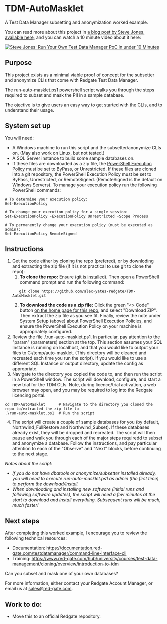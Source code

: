 # TDM-AutoMasklet
A Test Data Manager subsetting and anonymization worked example.

You can read more about this project in [a blog post by Steve Jones, available here](https://voiceofthedba.com/2024/07/10/up-and-running-quickly-with-test-data-manager/), and you can watch a 10 minute video about it here:

[![Steve Jones: Run Your Own Test Data Manager PoC in under 10 Minutes](https://img.youtube.com/vi/d-dlbVqU4R8/0.jpg)](https://www.youtube.com/watch?v=d-dlbVqU4R8)

## Purpose
This project exists as a minimal viable proof of concept for the subsetter and anonymize CLIs that come with Redgate Test Data Manager.

The run-auto-masklet.ps1 powershell script walks you through the steps required to subset and mask the PII in a sample database.

The ojective is to give users an easy way to get started with the CLIs, and to understand their usage.

## System set up
You will need:
- A Windows machine to run this script and the subsetter/anonymize CLIs on. (May also work on Linux, but not tested.)
- A SQL Server instance to build some sample databases on.
- If these files are downloaded as a zip file, the [PowerShell Execution Policy](https://learn.microsoft.com/en-us/powershell/module/microsoft.powershell.core/about/about_execution_policies?view=powershell-7.4) must be set to ByPass, or Unrestricted. If these files are cloned into a git repository, the PowerShell Execution Policy must be set to ByPass, Unrestricted, or RemoteSigned. (RemoteSigned is the default on Windows Servers). To manage your execution policy run the following PowerShell commands:

```
# To determine your execution policy:
Get-ExecutionPolicy

# To change your execution policy for a single session:
Set-ExecutionPolicy -ExecutionPolicy Unrestricted -Scope Process

# To permanently change your execution policy (must be executed as admin):
Set-ExecutionPolicy RemoteSigned
```

## Instructions
1. Get the code either by cloning the repo (prefered), or by downloding and extracting the zip file (if it is not practical to use git to clone the repo):
    1. **To clone the repo:** Ensure ([git is installed](https://git-scm.com/)). Then open a PowerShell command prompt and run the following command: 
    ```
       git clone https://github.com/alex-yates-redgate/TDM-AutoMasklet.git
    ```
    2. **To download the code as a zip file:** Click the green "<> Code" button [on the home page for this repo](https://github.com/alex-yates-redgate/TDM-AutoMasklet), and select "Download ZIP". Then extract the zip file as you see fit. Finally, review the note under System Setup (above) about PowerShell Execution Policies, and ensure the PowerShell Execution Policy on your machine is appropriately configured.
2. Review the file .\run-auto-masklet.ps1. In particular, pay attention to the "param" (parameters) section at the top. This section assumes your SQL Instance is running on localhost, and that you would like to output your files to C:/temp/auto-masklet. (This directory will be cleaned and recreated each time you run the script). If you would like to use a different SQL Instance or output directory, update the config as appropriate.
3. Navigate to the directory you copied the code to, and then run the script in a PowerShell window. The script will download, configure, and start a new trial for the TDM CLIs. Note, during licence/trial activation, a web browser may open, and you may be required to log into the Redgate licencing portal.
```
cd TDM-AutoMasklet      # Navigate to the directory you cloned the repo to/extracted the zip file to
.\run-auto-masklet.ps1  # Run the script
```
4. The script will create a couple of sample databases for you (by default, Northwind_FullRestore and Northwind_Subset). If these databases already exist, they will be dropped and recreated. The script will then pause and walk you through each of the major steps requiredd to subset and anonymize a database. Follow the instructions, and pay particular attention to each of the "Observe" and "Next" blocks, before continuing to the next stage.

_Notes about the script:_
- _If you do not have dbatools or anonymize/subsetter installed already, you will need to execute run-auto-masklet.ps1 as admin (the first time) to perform the download/install._
- _When downloading and installing new software (initial runs and following software updates), the script will need a few minutes at the start to download and install everything. Subsequent runs will be much, much faster!_

## Next steps
After completing this worked example, I encourage you to review the following technical resources:
- Documentation:  https://documentation.red-gate.com/testdatamanager/command-line-interface-cli
- Training:       https://www.red-gate.com/hub/university/courses/test-data-management/cloning/overview/introduction-to-tdm

Can you subset and mask one of your own databases?

For more information, either contact your Redgate Account Manager, or email us at sales@red-gate.com.

## Work to do:
- Move this to an official Redgate repository.
